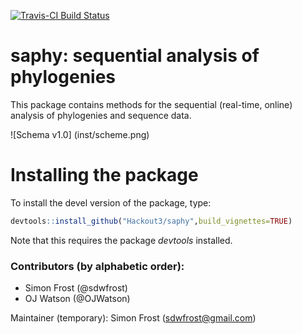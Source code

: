 [![Travis-CI Build Status](https://travis-ci.org/Hackout3/saphy.svg?branch=master)](https://travis-ci.org/Hackout3/saphy)

# saphy: sequential analysis of phylogenies

This package contains methods for the sequential (real-time, online) analysis of phylogenies and sequence data.

![Schema v1.0] (inst/scheme.png)

# Installing the package

To install the devel version of the package, type:

```r
devtools::install_github("Hackout3/saphy",build_vignettes=TRUE)
```

Note that this requires the package *devtools* installed.

### Contributors (by alphabetic order):
- Simon Frost (@sdwfrost)
- OJ Watson (@OJWatson)

Maintainer (temporary): Simon Frost (sdwfrost@gmail.com)
